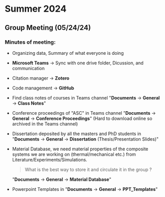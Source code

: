 # Summer 2024

## Group Meeting (05/24/24)

### Minutes of meeting:
* Organizing data, Summary of what everyone is doing
* **Microsoft Teams** $\rightarrow$ Sync with one drive folder, Dicussion, and communication
* Citation manager $\rightarrow$ **Zotero**
* Code management $\rightarrow$ **GitHub**
* Find class notes of courses in Teams channel "**Documents** $\rightarrow$ **General** $\rightarrow$ **Class Notes**"
* Conference proceedings of "ASC" in Teams channel "**Documents** $\rightarrow$ **General** $\rightarrow$ **Conference Proceedings**" (Hard to download online so archived in the Teams channel)
* Dissertation deposited by all the masters and PhD students in "**Documents** $\rightarrow$ **General** $\rightarrow$ **Dissertation** (Thesis/Presentation Slides)"
* Material Database, we need material properties of the composite systems we are working on (thermal/mechanical etc.) from Literature/Experiments/Simulations.
  > What is the best way to store it and circulate it in the group ?
  
  "**Documents** $\rightarrow$ **General** $\rightarrow$ **Material Database**"
* Powerpoint Templates in "**Documents** $\rightarrow$ **General** $\rightarrow$ **PPT_Templates**"
